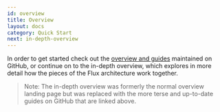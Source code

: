 ```yaml
---
id: overview
title: Overview
layout: docs
category: Quick Start
next: in-depth-overview
---
```


In order to get started check out the [overview and guides](https://github.com/facebookarchive/flux/tree/master/examples) maintained on GitHub, or continue on to the in-depth overview, which explores in more detail how the pieces of the Flux architecture work together.

> Note: The in-depth overview was formerly the normal overview landing page but was replaced with the more terse and up-to-date guides on GitHub that are linked above.
